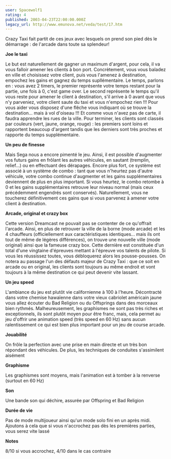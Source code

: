 ```yaml
---
user: Spacewolf1
rating: 4
published: 2003-04-23T22:00:00.000Z
legacy_url: http://www.emunova.net/veda/test/17.htm
---
```

Crazy Taxi fait partit de ces jeux avec lesquels on prend son pied dès le démarrage : de l'arcade dans toute sa splendeur!  

  

**Joe le taxi**  

Le but est naturellement de gagner un maximum d'argent, pour cela, il va vous falloir amener les clients à bon port. Concrètement, vous vous baladez en ville et choisissez votre client, puis vous l'amenez à destination, empochez les gains et gagnez du temps supllémentaire. Le temps, parlons en : vous avez 2 timers, le premier représente votre temps restant pour la partie, une fois à 0, c'est game over. Le second représente le temps qu'il vous reste pour amener le client à destination, s'il arrive à 0 avant que vous n'y parveniez, votre client saute du taxi et vous n'empochez rien !!! Pour vous aider vous disposez d'une flêche vous indiquant où se trouve la destination... mais à vol d'oiseau !!! Et comme vous n'avez pas de carte, il faudra apprendre les rues de la ville. Pour terminer, les clients sont classés par couleurs (vert, jaune, orange, rouge) : les premiers sont loins et rapportent beaucoup d'argent tandis que les derniers sont très proches et rapporte du temps supplémentaire.  

  

**Un peu de finesse**  

Mais Sega nous a encore pimenté le jeu. Ainsi, il est possible d'augmenter vos futurs gains en frôlant les autres véhicules, en sautant (tremplin, relief...) ou en effectuant des dérapages. Encore plus fort, ce système est associé à un système de combo : tant que vous n'heurtez pas d'autre véhicule, votre combo continue d'augmenter et les gains supplémentaires deviennent de plus en plus important. Si vous heurtez, le combo retombe à 0 et les gains supplémentaires retrouve leur niveau normal (mais ceux précédemment engendrés sont conservés). Naturellement, vous ne toucherez définitivement ces gains que si vous parvenez à amener votre client à destination.  

  

**Arcade, original et crazy box**  

Cette version Dreamcast ne pouvait pas se contenter de ce qu'offrait l'arcade. Ainsi, en plus de retrouver la ville de la borne (mode arcade) et les 4 chauffeurs (officiellement aux caractéristiques identiques... mais ils ont tout de même de légères différences), on trouve une nouvelle ville (mode original) ainsi que la fameuse crazy box. Cette dernière est constituée d'un total d'une vingtaine d'épreuves mettant à l'épreuve vos talents de pilote. Si vous les réussissez toutes, vous débloquerez alors les pousse-pousses. On notera au passage l'un des défauts majeur de Crazy Taxi : que ce soit en arcade ou en original, les clients sont toujours au même endroit et vont toujours à la même destination ce qui peut devenir vite lassant.  

  

**Un jeu speed**  

L'ambiance du jeu est plutôt vie californienne à 100 à l'heure. Décontracté dans votre chemise hawaïenne dans votre vieux cabriolet américain jaune vous allez écouter du Bad Religion ou du Offsprings dans des morceaux bien rythmés. Malheureusement, les graphismes ne sont pas très riches et exceptionnels, ils sont plutôt moyen pour être franc, mais, cela permet au jeu d'offrir une animation speed (très speed en 60 Hz) sans aucun ralentissement ce qui est bien plus important pour un jeu de course arcade.  

  

  

**Jouabilité**  

On frôle la perfection avec une prise en main directe et un très bon répondant des véhicules. De plus, les techniques de conduites s'assimilent aisément  

**Graphisme**  

Les graphismes sont moyens, mais l'animation est à tomber à la renverse (surtout en 60 Hz)  

**Son**  

Une bande son qui déchire, assurée par Offspring et Bad Religion  

**Durée de vie**  

Pas de mode multijoueur ainsi qu'un mode solo fini en un après midi. Ajoutons à cela que si vous n'accrochez pas dès les premières parties, vous serez vite lassé  

  

**Notes**  

8/10 si vous accrochez, 4/10 dans le cas contraire